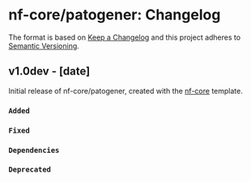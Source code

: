 # nf-core/patogener: Changelog

The format is based on [Keep a Changelog](https://keepachangelog.com/en/1.0.0/)
and this project adheres to [Semantic Versioning](https://semver.org/spec/v2.0.0.html).

## v1.0dev - [date]

Initial release of nf-core/patogener, created with the [nf-core](https://nf-co.re/) template.

### `Added`

### `Fixed`

### `Dependencies`

### `Deprecated`
